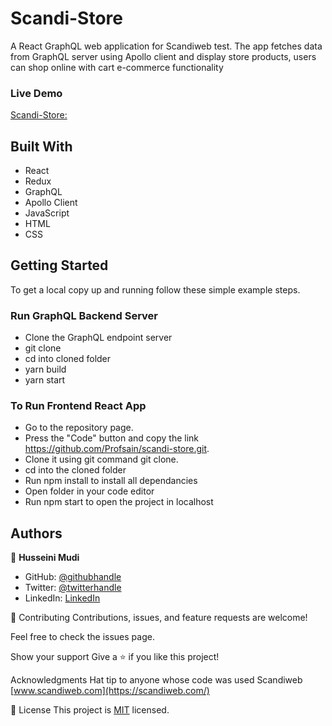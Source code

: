 # Scandi-Store
A React GraphQL web application for Scandiweb test. The app fetches data from GraphQL server using Apollo client and display store products, users can shop online with cart e-commerce functionality

### Live Demo
[Scandi-Store:](#)


## Built With
- React
- Redux
- GraphQL
- Apollo Client
- JavaScript
- HTML
- CSS


## Getting Started
To get a local copy up and running follow these simple example steps.


### Run GraphQL Backend Server
- Clone the GraphQL endpoint server
- git clone 
- cd into cloned folder
- yarn build
- yarn start

### To Run Frontend React App
- Go to the repository page. 
- Press the "Code" button and copy the link https://github.com/Profsain/scandi-store.git. 
- Clone it using git command git clone.
- cd into the cloned folder 
- Run npm install to install all dependancies 
- Open folder in your code editor 
- Run npm start to open the project in localhost

## Authors
👤 **Husseini Mudi**

- GitHub: [@githubhandle](https://github.com/Profsain)
- Twitter: [@twitterhandle](https://twitter.com/profsain)
- LinkedIn: [LinkedIn](https://linkedin.com/in/profsain)


🤝 Contributing
Contributions, issues, and feature requests are welcome!

Feel free to check the issues page.

Show your support
Give a ⭐️ if you like this project!

Acknowledgments
Hat tip to anyone whose code was used
Scandiweb [www.scandiweb.com](https://scandiweb.com/)


📝 License
This project is [MIT](./MIT.md) licensed.
